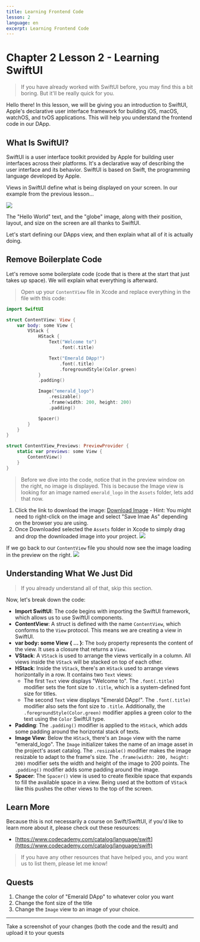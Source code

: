 ```yaml
---
title: Learning Frontend Code
lesson: 2
language: en
excerpt: Learning Frontend Code
---
```


# Chapter 2 Lesson 2 - Learning SwiftUI

> If you have already worked with SwiftUI before, you may find this a bit boring. But it'll be really quick for you.

Hello there! In this lesson, we will be giving you an introduction to SwiftUI, Apple's declarative user interface framework for building iOS, macOS, watchOS, and tvOS applications. This will help you understand the frontend code in our DApp.

## What Is SwiftUI?

SwiftUI is a user interface toolkit provided by Apple for building user interfaces across their platforms. It's a declarative way of describing the user interface and its behavior. SwiftUI is based on Swift, the programming language developed by Apple.

Views in SwiftUI define what is being displayed on your screen. In our example from the previous lesson...

<img src="https://i.imgur.com/KflRwZS.png" />

The "Hello World" text, and the "globe" image, along with their position, layout, and size on the screen are all thanks to SwiftUI.

Let's start defining our DApps view, and then explain what all of it is actually doing.

## Remove Boilerplate Code

Let's remove some boilerplate code (code that is there at the start that just takes up space). We will explain what everything is afterward.

> Open up your `ContentView` file in Xcode and replace everything in the file with this code:

```swift
import SwiftUI

struct ContentView: View {
    var body: some View {
        VStack {
            HStack {
                Text("Welcome to")
                    .font(.title)

                Text("Emerald DApp!")
                    .font(.title)
                    .foregroundStyle(Color.green)
            }
            .padding()

            Image("emerald_logo")
                .resizable()
                .frame(width: 200, height: 200)
                .padding()

            Spacer()
        }
    }
}

struct ContentView_Previews: PreviewProvider {
    static var previews: some View {
        ContentView()
    }
}

```

> Before we dive into the code, notice that in the preview window on the right, no image is displayed. This is because the Image view is looking for an image named `emerald_logo` in the `Assets` folder, lets add that now.

1. Click the link to download the image: <a href="https://cdn.discordapp.com/attachments/1122027331570110504/1122027809632686150/ea-logo.png" download="emerald_logo.png">Download Image</a> - Hint: You might need to right-click on the image and select "Save Imae As" depending on the browser you are using.
2. Once Downloaded selected the `Assets` folder in Xcode to simply drag and drop the downloaded image into your project.
   <img src="https://i.imgur.com/alDU945.gif" />

If we go back to our `ContentView` file you should now see the image loading in the preview on the right.
<img src="https://i.imgur.com/GTy1Y0q.png" />

## Understanding What We Just Did

> If you already understand all of that, skip this section.

Now, let's break down the code:

- **Import SwiftUI**: The code begins with importing the SwiftUI framework, which allows us to use SwiftUI components.
- **ContentView**: A struct is defined with the name `ContentView`, which conforms to the `View` protocol. This means we are creating a view in SwiftUI.
- **var body: some View { ... }**: The `body` property represents the content of the view. It uses a closure that returns a `View`.
- **VStack**: A `VStack` is used to arrange the views vertically in a column. All views inside the `VStack` will be stacked on top of each other.
- **HStack**: Inside the `VStack`, there's an `HStack` used to arrange views horizontally in a row. It contains two `Text` views:
  - The first `Text` view displays "Welcome to". The `.font(.title)` modifier sets the font size to `.title`, which is a system-defined font size for titles.
  - The second `Text` view displays "Emerald DApp!". The `.font(.title)` modifier also sets the font size to `.title`. Additionally, the `.foregroundStyle(Color.green)` modifier applies a green color to the text using the `Color` SwiftUI type.
- **Padding**: The `.padding()` modifier is applied to the `HStack`, which adds some padding around the horizontal stack of texts.
- **Image View**: Below the `HStack`, there's an `Image` view with the name "emerald_logo". The `Image` initializer takes the name of an image asset in the project's asset catalog. The `.resizable()` modifier makes the image resizable to adapt to the frame's size. The `.frame(width: 200, height: 200)` modifier sets the width and height of the image to 200 points. The `.padding()` modifier adds some padding around the image.
- **Spacer**: The `Spacer()` view is used to create flexible space that expands to fill the available space in a view. Being used at the bottom of `VStack` like this pushes the other views to the top of the screen.

## Learn More

Because this is not necessarily a course on Swift/SwiftUI, if you'd like to learn more about it, please check out these resources:

- [https://www.codecademy.com/catalog/language/swift](https://www.codecademy.com/catalog/language/swift)

> If you have any other resources that have helped you, and you want us to list them, please let me know!

## Quests

1. Change the color of "Emerald DApp" to whatever color you want
2. Change the font size of the title
3. Change the `Image` view to an image of your choice.

---

Take a screenshot of your changes (both the code and the result) and upload it to your quests
